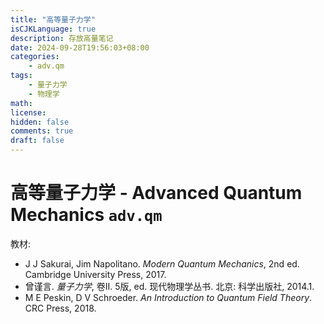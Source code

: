```yaml
---
title: "高等量子力学"
isCJKLanguage: true
description: 存放高量笔记
date: 2024-09-28T19:56:03+08:00
categories:
    - adv.qm
tags:
    - 量子力学
    - 物理学
math: 
license: 
hidden: false
comments: true
draft: false
---
```


# 高等量子力学 - Advanced Quantum Mechanics `adv.qm`

教材:

- J J Sakurai, Jim Napolitano. *Modern Quantum Mechanics*, 2nd ed. Cambridge University Press, 2017.
- 曾谨言. *量子力学*, 卷II. 5版, ed. 现代物理学丛书. 北京: 科学出版社, 2014.1.
- M E Peskin, D V Schroeder. *An Introduction to Quantum Field Theory*. CRC Press, 2018.